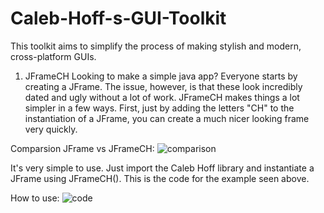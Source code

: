 # Caleb-Hoff-s-GUI-Toolkit

This toolkit aims to simplify the process of making stylish and modern, cross-platform GUIs.

1) JFrameCH
Looking to make a simple java app? Everyone starts by creating a JFrame. The issue, however, is that these look incredibly dated and ugly without a lot of work. JFrameCH makes things a lot simpler in a few ways. First, just by adding the letters "CH" to the instantiation of a JFrame, you can create a much nicer looking frame very quickly.

Comparsion JFrame vs JFrameCH:
<img src='https://i.postimg.cc/1tzvZvQJ/comparison.png' alt='comparison'/>

It's very simple to use. Just import the Caleb Hoff library and instantiate a JFrame using JFrameCH(). This is the code for the example seen above.

How to use:
<img src='https://i.postimg.cc/7YSd9QY2/code.png' alt='code'/>
